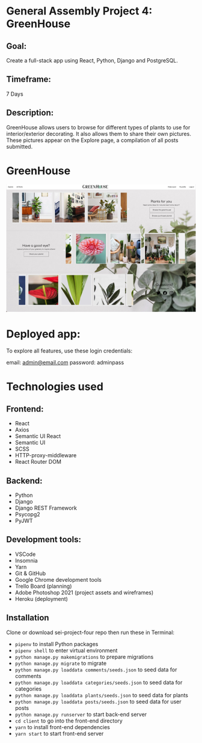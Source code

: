 # General Assembly Project 4: GreenHouse

## Goal:
Create a full-stack app using React, Python, Django and PostgreSQL.

## Timeframe:
7 Days

## Description:
GreenHouse allows users to browse for different types of plants to use for interior/exterior decorating. It also allows them to share their own pictures. These pictures appear on the Explore page, a compilation of all posts submitted.

# GreenHouse
![GreenHouse Home Page](client/src/assets/projectfour.jpg)

# Deployed app:
To explore all features, use these login credentials:

email: admin@email.com
password: adminpass

# Technologies used
## Frontend:
  * React
  * Axios
  * Semantic UI React
  * Semantic UI
  * SCSS
  * HTTP-proxy-middleware
  * React Router DOM
## Backend:
* Python
* Django
* Django REST Framework
* Psycopg2
* PyJWT
## Development tools:
* VSCode
* Insomnia
* Yarn
* Git & GitHub
* Google Chrome development tools
* Trello Board (planning)
* Adobe Photoshop 2021 (project assets and wireframes)
* Heroku (deployment)

## Installation
Clone or download sei-project-four repo then run these in Terminal:
* `pipenv` to install Python packages
* `pipenv shell` to enter virtual environment
* `python manage.py makemigrations` to prepare migrations
* `python manage.py migrate` to migrate
* `python manage.py loaddata comments/seeds.json` to seed data for comments
* `python manage.py loaddata categories/seeds.json` to seed data for categories
* `python manage.py loaddata plants/seeds.json` to seed data for plants
* `python manage.py loaddata posts/seeds.json` to seed data for user posts
* `python manage.py runserver` to start back-end server
* `cd client` to go into the front-end directory
* `yarn` to install front-end dependencies
* `yarn start` to start front-end server
